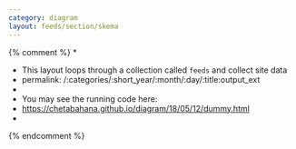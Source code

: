 ```yaml
---
category: diagram
layout: feeds/section/skema
---
```

{% comment %}
*
*  This layout loops through a collection called `feeds` and collect site data 
*  permalink: /:categories/:short_year/:month/:day/:title:output_ext
*
*  You may see the running code here:
*  https://chetabahana.github.io/diagram/18/05/12/dummy.html
*
{% endcomment %}
